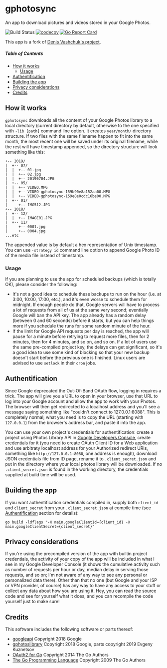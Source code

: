 # gphotosync
An app to download pictures and videos stored in your Google Photos.

![Build Status](https://github.com/nekr0z/gphotosync/actions/workflows/build.yml/badge.svg) [![codecov](https://codecov.io/gh/nekr0z/gphotosync/branch/master/graph/badge.svg)](https://codecov.io/gh/nekr0z/gphotosync) [![Go Report Card](https://goreportcard.com/badge/evgenykuznetsov.org/go/gphotosync)](https://goreportcard.com/report/evgenykuznetsov.org/go/gphotosync)

This app is a fork of [Denis Vashchuk's project](https://gitlab.com/denis4net/gphotosync).

##### Table of Contents
* [How it works](#how-it-works)
  * [Usage](#usage)
* [Authentification](#authentification)
* [Building the app](#building-the-app)
* [Privacy considerations](#privacy-considerations)
* [Credits](#credits)

## How it works
`gphotosync` downloads all the content of your Google Photos library to a local directory (current directory by default, otherwise to the one specified with `-lib [path]` command line option. It creates `year/month/` directory structure. If two files with the same filename happen to fit into the same month, the most recent one will be saved under its original filename, while the rest will have timestamp appended, so the directory structure will look something like this:
```
+-- 2019/
|  +-- 07/
|  |  +-- 01.jpg
|  |  +-- 02.jpg
|  |  +-- 20190704.JPG
|  +-- 05/
|  |  +-- VIDEO.MPG
|  |  +-- VIDEO-gphotosync-159b90e8a152aa00.MPG
|  |  +-- VIDEO-gphotosync-159e8e0cdc16be00.MPG
|  +-- 01/
|     +-- IMG512.JPG
+-- 2018/
|  +-- 12/
|  |  +-- IMAGE01.JPG
|  +-- 11/
|     +-- 0001.jpg
|     +-- 0004.jpg
...etc
```
The appended value is by default a hex representation of Unix timestamp. You can use `-strategy id` command line option to append Google Photo ID of the media file instead of timestamp.

### Usage
If you are planning to use the app for scheduled backups (which is totally OK), please consider the following:
* It's not a good idea to schedule these backups to run on the hour (i.e. at 3:00, 10:00, 17:00, etc.), and it's even worse to schedule them for midnight. If enough people do that, Google servers will have to process a lot of requests from all of us at the same very second; eventially Google will ban the API key. The app already has a random delay (between 0 and 60 seconds) before it starts, but you can help things more if you schedule the runs for some random minute of the hour.
* If the limit for Google API requests per day is reached, the app will pause for a minute before retrying to request more files, then for 2 minutes, then for 4 minutes, and so on, and so on. If a lot of users use the same pre-compiled project key, the delays can get significant, so it's a good idea to use some kind of blocking so that your new backup doesn't start before the previous one is finished. Linux users are advised to use `setlock` in their `cron` jobs.

## Authentification
Since Google deprecated the Out-Of-Band OAuth flow, logging in requires a trick. The app will give you a URL to open in your browser, use that URL to log into your Google account and allow the app to work with your Photos. The browser will then get redirected to a localhost address and you'll see a message saying something like "couldn't connect to 127.0.0.1:8088". This is completely normal; what you need is to copy the URL (starting with `127.0.0.1`) from the browser's address bar, and paste it into the app.

You can use your own project's credentials for authentification: create a project using Photos Library API in [Google Developers Console](https://console.developers.google.com), create credentials for it (you need to create OAuth Client ID for a Web application and use arbitraty localhost address for your Authorized redirect URIs, something like `http://127.0.0.1:8088`, one address is enough), download JSON credentials file from ID page, rename it to `.client_secret.json` and put in the directory where your local photos library will be downloaded. If no `.client_secret.json` is found in the working directory, the credentials supplied at build time will be used.

## Building the app
If you want authentification credentials compiled in, supply both `client_id` and `client_secret` from your `.client_secret.json` at compile time (see [Authentification](#authentification) section for details):

```
go build -ldflags "-X main.googleClientId={client_id} -X main.googleClientSecret={client_secret}"
```

## Privacy considerations
If you're using the precompiled version of the app with builtin project credentials, the activity of your copy of the app will be included in what I see in my Google Developer Console (it shows the cumulative activity such as number of requests per hour or day, median delay in serving those requests, and so on; I'm not aware of any way to see any personal or personalized data there). Other than that no one (but Google and your ISP or VPN provider, of course) has any way to have any access to your stuff or collect any data about how you are using it. Hey, you can read the source code and see for yourself what it does, and you can recompile the code yourself just to make sure!

## Credits
This software includes the following software or parts thereof:
* [googleapi](https://google.golang.org/api/googleapi) Copyright 2018 Google
* [gphotoslibrary](https://evgenykuznetsov.org/go/gphotoslibrary) Copyright 2018 Google, parts copyright 2019 Evgeny Kuznetsov
* [OAuth2 for Go](https://github.com/golang/oauth2) Copyright 2014 The Go Authors
* [The Go Programming Language](https://golang.org) Copyright 2009 The Go Authors
